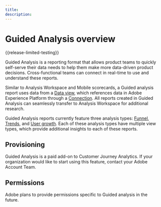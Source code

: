 ```yaml
---
title:
description:
---
```

# Guided Analysis overview

{{release-limited-testing}}

Guided Analysis is a reporting format that allows product teams to quickly self-serve their data needs to help them make more data-driven product decisions. Cross-functional teams can connect in real-time to use and understand these reports.

Similar to Analysis Workspace and Mobile scorecards, a Guided analysis report uses data from a [Data view](../data-views/data-views.md), which references data in Adobe Experience Platform through a [Connection](../connections/overview.md). All reports created in Guided Analysis can seamlessly transfer to Analysis Workspace for additional research.

Guided Analysis reports currently feature three analysis types: [Funnel](analysis-types/funnel.md), [Trends](analysis-types/trends.md), and [User growth](analysis-types/user-growth.md). Each of these analysis types have multiple view types, which provide additional insights to each of these reports.

## Provisioning

Guided Analysis is a paid add-on to Customer Journey Analytics. If your organization would like to start using this feature, contact your Adobe Account Team.

## Permissions

Adobe plans to provide permissions specific to Guided analysis in the future.

<!-- Once your organization is provisioned to use Guided Analysis, product profile administrators can grant access to this project type in the Adobe Admin Console.

1. Log in to the [Adobe admin console](https://adminconsole.adobe.com).
1. Select **[!UICONTROL Customer Journey Analytics]** in the list of products.
1. Select the desired product profile to edit permissions.
1. Click the **[!UICONTROL Permissions]** tab, then click **[!UICONTROL Edit]** under [!UICONTROL Reporting Tools].
1. Drag **[!UICONTROL Guided Analysis]** from the list of [!UICONTROL Available Permission Items] to the list of [!UICONTROL Included Permission Items].
1. Click **[!UICONTROL Save]**. -->
